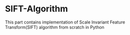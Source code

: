 # SIFT-Algorithm
This part contains implementation of Scale Invariant Feature Transform(SIFT) algorithm from scratch in Python
